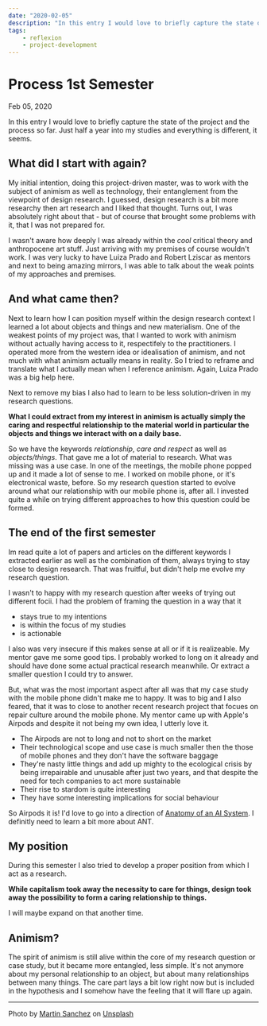 ```yaml
---
date: "2020-02-05"
description: "In this entry I would love to briefly capture the state of the project and the process so far. Just half a year into my studies and everything is different, it seems."
tags:
    - reflexion
    - project-development
---
```

# Process 1st Semester
Feb 05, 2020

In this entry I would love to briefly capture the state of the project and the process so far. Just half a year into my studies and everything is different, it seems.

## What did I start with again?

My initial intention, doing this project-driven master, was to work with the subject of animism as well as technology, their entanglement from the viewpoint of design research. I guessed, design research is a bit more researchy then art research and I liked that thought. Turns out, I was absolutely right about that - but of course that brought some problems with it, that I was not prepared for.

I wasn't aware how deeply I was already within the *cool* critical theory and anthropocene art stuff. Just arriving with my premises of course wouldn't work. I was very lucky to have Luiza Prado and Robert Lziscar as mentors and next to being amazing mirrors, I was able to talk about the weak points of my approaches and premises.

## And what came then?

Next to learn how I can position myself within the design research context I learned a lot about objects and things and new materialism. One of the weakest points of my project was, that I wanted to work with animism without actually having access to it, respectifely to the practitioners. I operated more from the western idea or idealisation of animism, and not much with what animism actually means in reality. So I tried to reframe and translate what I actually mean when I reference animism. Again, Luiza Prado was a big help here.

Next to remove my bias I also had to learn to be less solution-driven in my research questions.

**What I could extract from my interest in animism is actually simply the caring and respectful relationship to the material world in particular the objects and things we interact with on a daily base.**

So we have the keywords _relationship_, _care and respect_ as well as _objects/things_. That gave me a lot of material to research. What was missing was a use case. In one of the meetings, the mobile phone popped up and it made a lot of sense to me. I worked on mobile phone, or it's electronical waste, before. So my research question started to evolve around what our relationship with our mobile phone is, after all. I invested quite a while on trying different approaches to how this question could be formed.

## The end of the first semester

Im read quite a lot of papers and articles on the different keywords I extracted earlier as well as the combination of them, always trying to stay close to design research. That was fruitful, but didn't help me evolve my research question.

I wasn't to happy with my research question after weeks of trying out different focii. I had the problem of framing the question in a way that it

- stays true to my intentions
- is within the focus of my studies
- is actionable

I also was very insecure if this makes sense at all or if it is realizeable. My mentor gave me some good tips. I probably worked to long on it already and should have done some actual practical research meanwhile. Or extract a smaller question I could try to answer.

But, what was the most important aspect after all was that my case study with the mobile phone didn't make me to happy. It was to big and I also feared, that it was to close to another recent research project that focues on repair culture around the mobile phone. My mentor came up with Apple's Airpods and despite it not being my own idea, I utterly love it.

- The Airpods are not to long and not to short on the market
- Their technological scope and use case is much smaller then the those of mobile phones and they don't have the software baggage
- They're nasty little things and add up mighty to the ecological crisis by being irrepairable and unusable after just two years, and that despite the need for tech companies to act more sustainable
- Their rise to stardom is quite interesting 
- They have some interesting implications for social behaviour

So Airpods it is! I'd love to go into a direction of [Anatomy of an AI System](https://anatomyof.ai/). I definitly need to learn a bit more about ANT.

## My position

During this semester I also tried to develop a proper position from which I act as a research.

**While capitalism took away the necessity to care for things, design took away the possibility to form a caring relationship to things.**

I will maybe expand on that another time.

## Animism?

The spirit of animism is still alive within the core of my research question or case study, but it became more entangled, less simple. It's not anymore about my personal relationship to an object, but about many relationships between many things. The care part lays a bit low right now but is included in the hypothesis and I somehow have the feeling that it will flare up again.

---

Photo by <a href="https://unsplash.com/@martinsanchez?utm_source=unsplash&utm_medium=referral&utm_content=creditCopyText">Martin Sanchez</a> on <a href="https://unsplash.com/s/photos/river?utm_source=unsplash&utm_medium=referral&utm_content=creditCopyText">Unsplash</a>
  